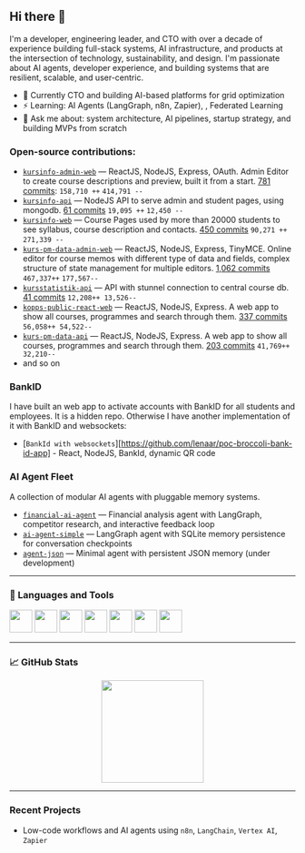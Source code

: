 ## Hi there 👋

<!--
**lenaar/lenaar** is a ✨ _special_ ✨ repository because its `README.md` (this file) appears on your GitHub profile.

Here are some ideas to get you started:

- 🔭 I’m currently working on ...
- 🌱 I’m currently learning ...
- 👯 I’m looking to collaborate on ...
- 🤔 I’m looking for help with ...
- 💬 Ask me about ...
- 📫 How to reach me: ...
- 😄 Pronouns: ...
- ⚡ Fun fact: ...
-->

I'm a developer, engineering leader, and CTO with over a decade of experience building full-stack systems, AI infrastructure, and products at the intersection of technology, sustainability, and design. I'm passionate about AI agents, developer experience, and building systems that are resilient, scalable, and user-centric.

- 🌱 Currently CTO and building AI-based platforms for grid optimization
- ⚡ Learning: AI Agents (LangGraph, n8n, Zapier), , Federated Learning
- 💬 Ask me about: system architecture, AI pipelines, startup strategy, and building MVPs from scratch

### Open-source contributions:

- [`kursinfo-admin-web`](https://github.com/KTH/kursinfo-admin-web) — ReactJS, NodeJS, Express, OAuth. Admin Editor to create course descriptions and preview, built it from a start. [781 commits](https://github.com/KTH/kursinfo-admin-web/commits?author=lenaar): `158,710 ++` `414,791 --` 
-  [`kursinfo-api`](https://github.com/KTH/kursinfo-api) — NodeJS API to serve admin and student pages, using mongodb. [61 commits](https://github.com/KTH/kursinfo-api/commits?author=lenaar) `19,095 ++` `12,450 --` 
-  [`kursinfo-web`](https://github.com/KTH/kursinfo-web) — Course Pages used by more than 20000 students to see syllabus, course description and contacts. [450 commits](https://github.com/KTH/kursinfo-web/commits?author=lenaar) `90,271 ++` `271,339 --` 
-  [`kurs-pm-data-admin-web`](https://github.com/KTH/kurs-pm-data-admin-web) — ReactJS, NodeJS, Express, TinyMCE. Online editor for course memos with different type of data and fields, complex structure of state management for multiple editors.  [1,062 commits](https://github.com/KTH/kurs-pm-data-admin-web/commits?author=lenaar) `467,337++` `177,567--` 
-  [`kursstatistik-api`](https://github.com/KTH/kursstatistik-api) — API with stunnel connection to central course db. [41 commits](https://github.com/KTH/kursstatistik-api/commits?author=lenaar) `12,208++ 13,526--`
-  [`kopps-public-react-web`](https://github.com/KTH/kopps-public-react-web) — ReactJS, NodeJS, Express. A web app to show all courses, programmes and search through them. [337 commits](https://github.com/KTH/kopps-public-react-web/commits?author=lenaar) `56,058++ 54,522--`
-  [`kurs-pm-data-api`](https://github.com/KTH/kurs-pm-data-api) — ReactJS, NodeJS, Express. A web app to show all courses, programmes and search through them. [203 commits](https://github.com/KTH/kurs-pm-data-api/commits?author=lenaar) `41,769++ 32,210--`
-  and so on

### BankID
I have built an web app to activate accounts with BankID for all students and employees. It is a hidden repo. Otherwise I have another implementation of it with BankID and websockets:

- [`BankId with websockets`][https://github.com/lenaar/poc-broccoli-bank-id-app] - React, NodeJS, BankId, dynamic QR code

### AI Agent Fleet

A collection of modular AI agents with pluggable memory systems.

- [`financial-ai-agent`](https://github.com/lenaar/financial-ai-agent) — Financial analysis agent with LangGraph, competitor research, and interactive feedback loop
- [`ai-agent-simple`](https://github.com/lenaar/ai-agent-simple) — LangGraph agent with SQLite memory persistence for conversation checkpoints
- [`agent-json`](https://github.com/yourname/agent-json) — Minimal agent with persistent JSON memory (under development)

---

### 🧰 Languages and Tools

<p align="left">
  <img src="https://cdn.jsdelivr.net/gh/devicons/devicon/icons/python/python-original.svg" width="40" height="40"/>
  <img src="https://cdn.jsdelivr.net/gh/devicons/devicon/icons/react/react-original.svg" width="40" height="40"/>
  <img src="https://cdn.jsdelivr.net/gh/devicons/devicon/icons/javascript/javascript-original.svg" width="40" height="40"/>
  <img src="https://cdn.jsdelivr.net/gh/devicons/devicon/icons/docker/docker-original.svg" width="40" height="40"/>
  <img src="https://cdn.jsdelivr.net/gh/devicons/devicon/icons/nodejs/nodejs-original.svg" width="40" height="40"/>
  <img src="https://cdn.jsdelivr.net/gh/devicons/devicon/icons/googlecloud/googlecloud-original.svg" width="40" height="40"/>
  <img src="https://cdn.jsdelivr.net/gh/devicons/devicon/icons/azure/azure-original.svg" width="40" height="40"/>
</p>

---

### 📈 GitHub Stats

<p align="center">
  <img height="180em" src="https://github-readme-stats.vercel.app/api/top-langs/?username=lenaar&layout=compact&hide_border=true&show=reviews,discussions_started,discussions_answered,prs_merged,prs_merged_percentage&langs_count=10&theme=default"/>
</p>

---

### Recent Projects

- Low-code workflows and AI agents using `n8n`, `LangChain`, `Vertex AI`, `Zapier`







